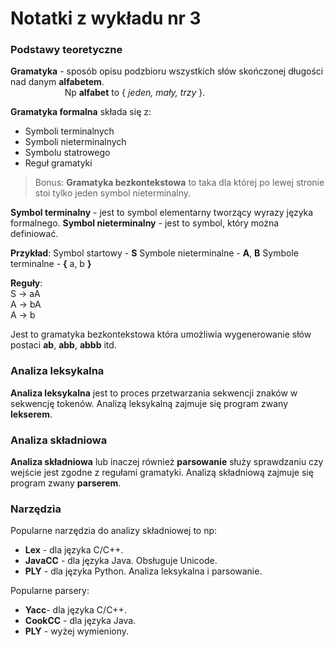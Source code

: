 # Notatki z wykładu nr 3

### Podstawy teoretyczne

**Gramatyka** - sposób opisu podzbioru wszystkich słów skończonej długości nad danym __alfabetem__.
<br> &nbsp;&nbsp;&nbsp;&nbsp;&nbsp;&nbsp;&nbsp;&nbsp;&nbsp;&nbsp;&nbsp;&nbsp;&nbsp;&nbsp;&nbsp;&nbsp;&nbsp;&nbsp;&nbsp;&nbsp;&nbsp; Np **alfabet** to  { _jeden, mały, trzy_ }.

__Gramatyka formalna__ składa się z:
+ Symboli terminalnych
+ Symboli nieterminalnych
+ Symbolu statrowego
+ Reguł gramatyki

> Bonus: **Gramatyka bezkontekstowa** to taka dla której po lewej stronie stoi tylko jeden symbol nieterminalny.

__Symbol terminalny__ - jest to symbol elementarny tworzący wyrazy języka formalnego.
**Symbol nieterminalny** - jest to symbol, który można definiować.

__Przykład__:
Symbol startowy - **S**
Symbole nieterminalne - **A**, **B**
Symbole terminalne - **{** a, b  __}__

**Reguły**:<br>
S -> aA<br>
A -> bA<br>
A -> b

Jest to gramatyka bezkontekstowa która umożliwia wygenerowanie słów postaci **ab**, __abb__, **abbb** itd.

### Analiza leksykalna
__Analiza leksykalna__ jest to proces przetwarzania sekwencji znaków w sekwencję tokenów.
Analizą leksykalną zajmuje się program zwany **lekserem**.

### Analiza składniowa
**Analiza składniowa** lub inaczej również __parsowanie__ służy sprawdzaniu czy wejście jest zgodne z regułami gramatyki.
Analizą składniową zajmuje się program zwany **parserem**.

### Narzędzia
Popularne narzędzia do analizy składniowej to np:
+ **Lex** - dla języka C/C++.
+ **JavaCC** - dla języka Java. Obsługuje Unicode.
+ **PLY** - dla języka Python. Analiza leksykalna i parsowanie.

Popularne parsery:
+ **Yacc**- dla języka C/C++.
+ **CookCC** - dla języka Java.
+ **PLY** - wyżej wymieniony.

